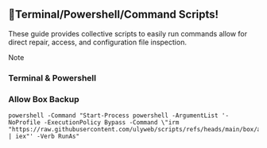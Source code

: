 ## 🚀Terminal/Powershell/Command Scripts!

These guide provides collective scripts to easily run commands allow for direct repair, access, and configuration file inspection.

> [!NOTE]
> ### Terminal & Powershell
> 

### Allow Box Backup
````
powershell -Command "Start-Process powershell -ArgumentList '-NoProfile -ExecutionPolicy Bypass -Command \"irm "https://raw.githubusercontent.com/ulyweb/scripts/refs/heads/main/box/allowboxbackup1.ps1" | iex"' -Verb RunAs"
````
